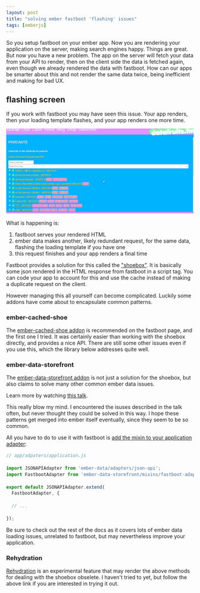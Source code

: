 ```yaml
---
layout: post
title: "solving ember fastboot 'flashing' issues"
tags: [emberjs]
---
```


So you setup fastboot on your ember app. Now you are rendering your application
on the server, making search engines happy. Things are great. But now you have a
new problem. The app on the server will fetch your data from your API to render, then
on the client side the data is fetched again, even though we already rendered the data
with fastboot. How can our apps be smarter about this and not render the same
data twice, being inefficient and making for bad UX.

## flashing screen

If you work with fastboot you may have seen this issue.
Your app renders, then your loading template flashes, and your app renders one
more time.

![fastboot double render](/assets/images/fastboot_loading_flash.gif)

What is happening is:

1. fastboot serves your rendered HTML
2. ember data makes another, likely redundant request, for the same data,
   flashing the loading template if you have one
3. this request finishes and your app renders a final time

Fastboot provides a solution for this called the ["shoebox"](https://github.com/ember-fastboot/fastboot#the-shoebox). It is basically some
json rendered in the HTML response from fastboot in a script tag.
You can code your app to account for this and use the cache instead of making
a duplicate request on the client.

However managing this all yourself can become complicated. Luckily some addons
have come about to encapsulate common patterns.

### ember-cached-shoe

The [ember-cached-shoe addon](https://github.com/Appchance/ember-cached-shoe) is recommended on the fastboot page, and the first one I tried. It was
certainly easier than working with the shoebox directly, and provides a nice
API. There are still some other issues even if you use this, which the library
below addresses quite well.

### ember-data-storefront

The [ember-data-storefront addon](https://github.com/embermap/ember-data-storefront) is not just a solution for the shoebox, but also claims to solve many other common ember data issues.

Learn more by watching [this talk](https://www.youtube.com/watch?v=X-LjrRx2wMI).

This really blow my mind. I encountered the isuses described in the talk often,
but never thought they could be solved in this way. I hope these patterns get
merged into ember itself eventually, since they seem to be so common.

All you have to do to use it with fastboot is [add the mixin to your application
adapter](https://embermap.github.io/ember-data-storefront/docs/guides/fastboot<Paste>):
```javascript
// app/adpaters/application.js

import JSONAPIAdapter from 'ember-data/adapters/json-api';
import FastbootAdapter from 'ember-data-storefront/mixins/fastboot-adapter';

export default JSONAPIAdapter.extend(
  FastbootAdapter, {

  // ...

});
```

Be sure to check out the rest of the docs as it covers lots of ember data
loading issues, unrelated to fastboot, but may nevertheless improve your
application.

### Rehydration

[Rehydration](https://github.com/ember-fastboot/ember-cli-fastboot#rehydration) is an experimental feature that may render the above methods for dealing with the shoebox obselete. I haven't tried to yet, but follow the above link if you are interested in trying it out.
